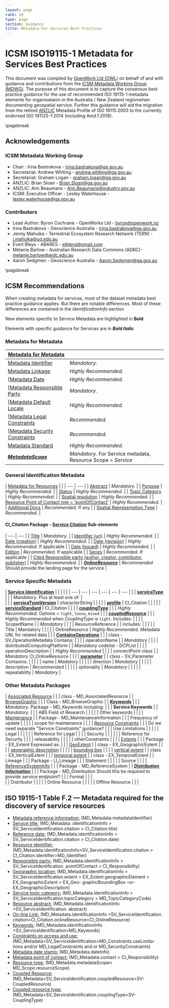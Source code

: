 ```yaml
---
layout: page
rank: 20
type: page
section: Guidance
title: Metadata For Services Best Practices
---
```


# ICSM ISO19115-1 Metadata for Services Best Practices

This document was compiled by [OpenWork Ltd (OWL)](http://openwork.nz) on behalf of and with guidance and contributions from the [ICSM Metadata Working Group (MDWG)](https://www.icsm.gov.au/what-we-do/metadata-working-group). The purpose of this document is to capture the consensus best practice guidance for the use of recommended ISO 19115-1 metadata elements for organisataion in the Australia / New Zealand regionwhen documenting geospatial service. Further this guidance will aid the migration from the retired [ANZLIC](https://www.anzlic.gov.au/) Metadata Profile of ISO 19115:2003 to the currently endorsed ISO 191125-1:2014 (including Amd.1:2018).

\pagebreak

## Acknowledgements

### ICSM Metadata Working Group 

- Chair :  Irina Bastrokova - irina.bastrakova@ga.gov.au
- Secretariat:  Andrew Whiting - andrew.whiting@ga.gov.au
- Secretariat:  Graham Logan - graham.logan@ga.gov.au
- ANZLIC:  Brian Sloan  - Brian.Sloan@ga.gov.au
- ANZLIC:  Ann Beaumaris  - Ann.Beaumaris@industry.gov.au
- ICSM: Executive Officer -  Lesley Waterhouse - lesley.waterhouse@ga.gov.au

### Contributors

- Lead Author: Byron Cochrane - OpenWorks Ltd - byron@openwork.nz
- Irina Bastrakova - Geoscience Australia - irina.bastrakova@ga.gov.au
- Jenny Mahuika - Terrestrial Ecosystem Research Network (TERN) - j.mahuika@uq.edu.au
- Evert Bleys - ABARES - ejbleys@gmail.com
- Melanie Barlow - Australian Research Data Commons (ADRC)- melanie.barlow@ardc.edu.au
- Aaron Sedgmen - Geoscience Australia - Aaron.Sedgmen@ga.gov.au

\pagebreak

## ICSM Recommendations 

When creating metadata for services, most of the dataset metadata best practice guidance applies. But there are notable differences. Most of these differences are contained in the *IdentificationInfo* section

New elements specific to Service Metadata are highlighted in **Bold**

Elements with specific guidance for Services are in **_Bold Italic_**

### Metadata for Metadata
|  [Metadata for Metadata](./class-MD_Metadata )   |  |
| --- | --- |
| [Metadata Identifier](./MetadataIdentifier)  | *Mandatory.*   |
| [Metadata Linkage](./MetadataLinkage)   | *Highly Recommended.*  |
| [[Metadata Date](./MetadataDate)   | *Highly Recommended.*  |
| [[Metadata Responsible Party](./MetadataContact)   | *Mandatory.*  |
| [[Metadata Default Locale](./MetadataLocale)   | *Highly Recommended.*  |
| [[Metadata Legal Constraints](./MetadataLegalConstraints)  | *Recommended.*  |
| [[Metadata Security Constraints](./MetadataSecurityConstraints)  | *Recommended.*  |
| [Metadata Standard](./MetadataStandard)  | *Highly Recommended.*   | 
| **_[MetadataScope](./MetadataScope)_**  | *Mandatory.* For Service metadata, Resource Scope = *Service*  |

### General Identification Metadata
  | [Metadata for Resources](./class-MD_Identification)   |  |
    | ---  | ---  |
  | [Abstract](./Abstract)  |  *Mandatory.*  |
  | [Purpose](./Purpose)   | *Highly Recommended.*  |
  | [Status](./Status)  |  *Highly Recommended.*  |
  | [Topic Category](./TopicCategory)   | *Highly Recommended.*  |
  | [Spatial resolution](./SpatialResolution)  |  *Highly Recommended.*  |
  | [Resource Point of Contact  role = 'pointOfContact'](./ResourcePointOfContact)  | *Highly Recommended.*  |
  | [Additional Docs](./AdditionalDocs)   | *Recommended.* If any  |
  | [Spatial Representation Type](./SpatialRepresentationType)   | *Recommended.*  |
  
  #### CI_Citation  Package - [Service Citation](./ResourceCitation) Sub-elements 
| ---  | ---  |
| [Title](./ResourceTitle)  | *Mandatory.*  |
| [Identifier (uri)](./ResourceIdentifier)  | *Highly Recommended.*  |
| [Date (creation)](./ResourceDate)  | *Highly Recommended.*  |
| [Date (revision)](./ResourceDate)  | *Highly Recommended.* If applicable  |
| [Date (issued)](./ResourceDate)   | *Highly Recommended.*  |
| [Edition](./ResourceEdition)  | *Recommended.* If applicable  |
| [Series](./ResourceSeries)  | *Recommended.* If applicable  |
| [Cited Responsible party (author, creator, contributor, publisher)](./ResourceResponsibleParty)  | *Highly Recommended.*  |
| **_[OnlineResource](./class-CI_OnlineResource)_**   | *Recommended* Should provide the landing page for the service  |


### Service Specific Metadata

| **[Service Identification](./ServiceIdentification)**  |  |  |  |  |
| --- | --- | --- | --- | --- | --- |
|  | **[serviceType](./ServiceType)** |  |  |  *Mandatory.* Plus at least one of:  |  
|  |  | **[serviceTypeVersion](./ServiceTypeVersion)** | characterString |  |
|  |  | **[profile](./ServiceProfile)** |  CI_Citation |  |
|  |  | **[serviceStandard](./ServiceStandard)** |  CI_Citation |  |
|  | **[couplingType](./CouplingType)** |  |  | *Highly Recommended.* Options = `tight`, `loose`, `mixed` |
|  | **[coupledResource](./CoupledResource)** |  |  | *Highly Recommended* when *CouplingType* is `tight`. Includes:  |
|  |  | ScopedName | | *Mandatory* |
|  |  | ResourceReference | | includes: | 
|  |  |  | Title | Mandatory |
|  |  |  | OnlineResource | *Highly Recommended.* Metadata URL for related data |
|  | **[ContainsOperations](./ContainsOperations)** |  |  | class - SV_OperationMetadata   Contains: |
|  |  | operationName | | *Mandatory* |
|  |  | distributedComputingPlatform |  | *Mandatory* codelist - DCPList |
|  |  | operationDescription |  | *Highly Recommended* |
|  |  | connectPoint  class |  | *Mandatory* CI_OnlineResource  |
|  |  | **[parameter](./Parameter)** |  | class - SV_Parameter Contaoins: |
|  |  |  | name | *Madatory* |
|  |  |  | direction | *Mandatory* |
|  |  |  | description | *Recommended* |
|  |  |  | optionality | *Mandatory* |
|  |  |  | repeatability | *Mandatory* |

### Other Metadata Packages 

| [Associated Resource](./AssociatedResources) |  |  | class - MD_AssociatedResource  |
| [BrowseGraphic](./BrowseGraphic) |  |  |  Class - MD_BrowseGraphic  |
| **_[Keywords](./Keywords)_** |  |  | *Mandatory.* Package - MD_Keywords  including:  |
|  | **Service Keywords** |  |  *Mandatory.* |
|  | ABS Field of Research |  |  |
|  | Other keywords |  |  |
| [Maintenance](./Maintenance) |  |  Package -  MD_MaintenanceInformation   |
|  | Frequency of update |  |  |
|  | scope for maintenance |  |  |
| [Resource Constraints](./class-MD_Constraints)   |  |  |  Do we need separate "Service Constraints" guidance? |
|  | Use Limitations |  |  |
|  | Legal |  |  |
|  |  | Reference for Legal |  |
|  | Security |  |  |
|  |  | Reference for Security |  |
|  | releasability |  |  |
|  | otherConstraints |  |  |
| [Extents](./ResourceExtent) |  |  | Package -  EX_Extent  Expressed as: |
|  | [GeoExtent](./GeographicExtent) |  | class - EX_GeographicExtent  |
|  |  | [geographic description](./ExtentGeographicDescription) |  |
|  |  | [bounding box](./ExtentBoundingBox) |  |
|  | [vertical extent](./VerticalExtent) |  | class - EX_VerticalExtent  |
|  | [temporal extent](./TemporalExtents) |  | class - EX_TemporalExtent  | 
| Lineage |  |  |   Package - LI_Lineage   |
|  | Statement |  |  |
|  | Source |  |  |
| [ReferenceSystemInfo](./SpatialReferenceSystem)  |  |  | Package - MD_ReferenceSystem  |
| **_[Distribution Information](./DistributionInfo)_**  |  |  |  Package - MD_Distribution   Should this be required to provide service endpioint? |
|  | Format |  |  |  
|  | Distributor |  |  | 
|  | Online Resource |  |  |
|  | Offline Resource |  |  |




## ISO 19115-1 Table F.2 — Metadata required for the discovery of service resources

- [Metadata reference information:](./MetadataIdentifier)  (MD_Metadata.metadataIdentifier)
- [Service title:](./ResourceTitle) (MD_Metadata .identificationInfo > SV_ServiceIdentification.citation > CI_Citation.title)
- [Reference date:](./ResourceDate) (MD_Metadata.identificationInfo > SV_ServiceIdentification.citation > CI_Citation.date)
- [Resource identifier:](./ResourceIdentifier) (MD_Metadata.identificationInfo>SV_ServiceIdentification.citation > CI_Citation.identifier>MD_Identifier)
- [Responsible party:](./ResourceResponsibleParty) (MD_Metadata.identificationInfo > SV_ServiceIdentification. pointOfContact > CI_Responsibility)
- [Geographic location:](./ResourceExtent) (MD_Metadata.identificationInfo > SV_ServiceIdentification.extent > EX_Extent.geographicElement > EX_GeographicExtent > EX_Geo- graphicBoundingBox –or- EX_GeographicDescription)
- [Service topic category:](./TopicCategory)  (MD_Metadata.identificationInfo > SV_ServiceIdentification.topicCategory > MD_TopicCategoryCode)
- [Resource abstract:](./Abstract)  (MD_Metadata.identificationInfo >SV_ServiceIdentification. abstract)
- [On-line Link:](./class-CI_OnlineResource) (MD_Metadata.identificationInfo >SV_ServiceIdentification. citation>CI_Citation.onlineResource>CI_OnlineResource)
- [Keywords:](./Keywords)  (MD_Metadata.identificationInfo >SV_ServiceIdentification>MD_Keywords)
- [Constraints on access and use:](./class-MD_Constraints) (MD_Metadata>SV_ServiceIdentification>MD_Constraints.useLimita- tions and/or MD_LegalConstraints and or MD_SecurityConstraints)
- [Metadata date stamp:](./MetadataDate) (MD_Metadata.dateInfo)
- [Metadata point of contact:](./MetadataContact) (MD_Metadata.contact > CI_Responsibility)
- [Resource type:](./MetadataScope) (MD_Metadata.metadataScope> MD_Scope.resourceScope)
- [Coupled Resource:](./CoupledResource) (MD_Metadata>SV_ServiceIdentification.coupledResource>SV-CoupledResource)
- [Coupled resource type:](./CouplingType) (MD_Metadata>SV_ServiceIdentification.couplingType>SV-CouplingType)
